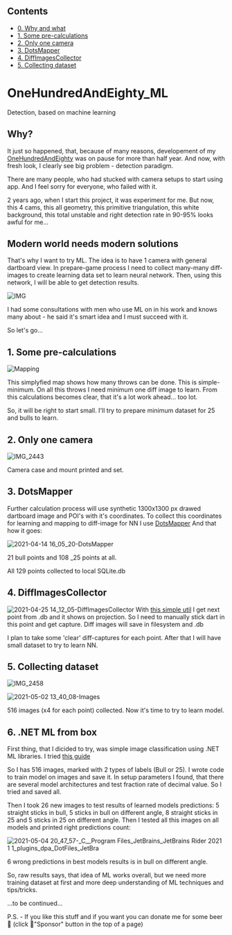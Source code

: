 ## Contents
* [0. Why and what](https://github.com/YellowFive5/OneHundredAndEighty_ML#why)
* [1. Some pre-calculations](https://github.com/YellowFive5/OneHundredAndEighty_ML#1-some-pre-calculations)
* [2. Only one camera](https://github.com/YellowFive5/OneHundredAndEighty_ML#2-only-one-camera)
* [3. DotsMapper](https://github.com/YellowFive5/OneHundredAndEighty_ML#3-dotsmapper)
* [4. DiffImagesCollector](https://github.com/YellowFive5/OneHundredAndEighty_ML#4-diffimagescollector)
* [5. Collecting dataset](https://github.com/YellowFive5/OneHundredAndEighty_ML/blob/main/README.md#5-collecting-dataset)

# OneHundredAndEighty_ML

Detection, based on machine learning

## Why?

It just so happened, that, because of many reasons, developement of my [OneHundredAndEighty](https://github.com/YellowFive5/OneHundredAndEighty) was on pause for more than half year. And now, with fresh look, I clearly see big problem - detection paradigm.

There are many people, who had stucked with camera setups to start using app. And I feel sorry for everyone, who failed with it.

2 years ago, when I start this project, it was experiment for me. But now, this 4 cams, this all geometry, this primitive triangulation, this white background, this total unstable and right detection rate in 90-95% looks awful for me...

## Modern world needs modern solutions

That's why I want to try ML. The idea is to have 1 camera with general dartboard view. In prepare-game process I need to collect many-many diff-images to create learning data set to learn neural network. Then, using this network, I will be able to get detection results.

![IMG](https://user-images.githubusercontent.com/42347722/114268242-d2ae8280-9a08-11eb-93a8-f24947e13dc6.jpg)

I had some consultations with men who use ML on in his work and knows many about - he said it's smart idea and I must succeed with it.

So let's go...

## 1. Some pre-calculations
![Mapping](https://user-images.githubusercontent.com/42347722/114311826-fc46d700-9af8-11eb-926e-806838f7d4d0.jpg)

This simplyfied map shows how many throws can be done. This is simple-minimum. On all this throws I need minimum one diff image to learn. From this calculations becomes clear, that it's a lot work ahead... too lot.

So, it will be right to start small. I'll try to prepare minimum dataset for 25 and bulls to learn.

## 2. Only one camera
![IMG_2443](https://user-images.githubusercontent.com/42347722/114311813-f0f3ab80-9af8-11eb-99e9-6eacbfecab15.jpeg)

Camera case and mount printed and set.

## 3. DotsMapper
Further calculation process will use synthetic 1300x1300 px drawed dartboard image and POI's with it's coordinates. To collect this coordinates for learning and mapping to diff-image for NN I use [DotsMapper](https://github.com/YellowFive5/OneHundredAndEighty_ML/tree/main/DotsMapper) And that how it goes:

![2021-04-14 16_05_20-DotsMapper](https://user-images.githubusercontent.com/42347722/114715164-749cda80-9d3b-11eb-8573-dd5fb24479d8.png)

21 bull points and 108 _25 points at all.

All 129 points collected to local SQLite.db

## 4. DiffImagesCollector
![2021-04-25 14_12_05-DiffImagesCollector](https://user-images.githubusercontent.com/42347722/115991400-e04f3500-a5d0-11eb-8513-81911357cad2.png)
With [this simple util](https://github.com/YellowFive5/OneHundredAndEighty_ML/tree/main/DiffImagesCollector) I get next point from .db and it shows on projection. So I need to manually stick dart in this point and get capture. Diff images will save in filesystem and .db 

I plan to take some 'clear' diff-captures for each point. After that I will have small dataset to try to learn NN.

## 5. Collecting dataset
![IMG_2458](https://user-images.githubusercontent.com/42347722/116810408-506b3700-ab4c-11eb-80bb-cb4b053b9688.jpeg)

![2021-05-02 13_40_08-Images](https://user-images.githubusercontent.com/42347722/116810461-94f6d280-ab4c-11eb-83ed-6a7da7f0e0a9.png)

516 images (x4 for each point) collected. Now it's time to try to learn model.

## 6. .NET ML from box
First thing, that I dicided to try, was simple image classification using .NET ML libraries. I tried [this guide](https://analyticsindiamag.com/step-by-step-guide-for-image-classification-using-ml-net/)

So I has 516 images, marked with 2 types of labels (Bull or 25). I wrote code to train model on images and save it. In setup parameters I found, that there are several model architectures and test fraction rate of decimal value. So I tried and saved all.

Then I took 26 new images to test results of learned models predictions: 5 straight sticks in bull, 5 sticks in bull on different angle, 8 straight sticks in 25 and 5 sticks in 25 on different angle. Then I tested all this images on all models and printed right predictions count:

![2021-05-04 20_47_57-_C__Program Files_JetBrains_JetBrains Rider 2021 1 1_plugins_dpa_DotFiles_JetBra](https://user-images.githubusercontent.com/42347722/117103593-4a12d000-ad83-11eb-81b5-c94700d8c48b.png)

6 wrong predictions in best models results is in bull on different angle.

So, raw results says, that idea of ML works overall, but we need more training dataset at first and more deep understanding of ML techniques and tips/tricks.

...to be continued...

P.S. - If you like this stuff and if you want you can donate me for some beer 🍻 (click 💜"Sponsor" button in the top of a page)
